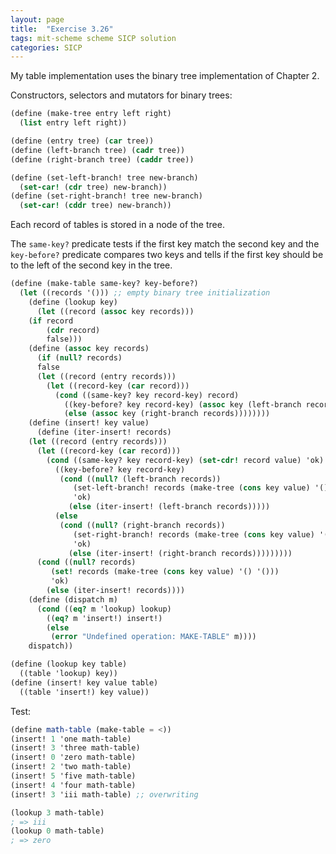 ```yaml
---
layout: page
title:  "Exercise 3.26"
tags: mit-scheme scheme SICP solution
categories: SICP
---
```

My table implementation uses the binary tree implementation of Chapter 2.

Constructors, selectors and mutators for binary trees:
```scheme
(define (make-tree entry left right)
  (list entry left right))

(define (entry tree) (car tree))
(define (left-branch tree) (cadr tree))
(define (right-branch tree) (caddr tree))

(define (set-left-branch! tree new-branch)
  (set-car! (cdr tree) new-branch))
(define (set-right-branch! tree new-branch)
  (set-car! (cddr tree) new-branch))
```
Each record of tables is stored in a node of the tree.

The `same-key?` predicate tests if the first key match the second key and the `key-before?` predicate compares two keys and tells if the first key should be to the left of the second key in the tree.
```scheme
(define (make-table same-key? key-before?)
  (let ((records '())) ;; empty binary tree initialization
    (define (lookup key)
      (let ((record (assoc key records)))
	(if record
	    (cdr record)
	    false)))
    (define (assoc key records)
      (if (null? records)
	  false
	  (let ((record (entry records)))
	    (let ((record-key (car record)))
	      (cond ((same-key? key record-key) record)
		    ((key-before? key record-key) (assoc key (left-branch records)))
		    (else (assoc key (right-branch records))))))))
    (define (insert! key value)
      (define (iter-insert! records)
	(let ((record (entry records)))
	  (let ((record-key (car record)))
	    (cond ((same-key? key record-key) (set-cdr! record value) 'ok)
		  ((key-before? key record-key)
		   (cond ((null? (left-branch records))
			  (set-left-branch! records (make-tree (cons key value) '() '()))
			  'ok)
			 (else (iter-insert! (left-branch records)))))
		  (else
		   (cond ((null? (right-branch records))
			  (set-right-branch! records (make-tree (cons key value) '() '()))
			  'ok)
			 (else (iter-insert! (right-branch records)))))))))
      (cond ((null? records)
	     (set! records (make-tree (cons key value) '() '()))
	     'ok)
	    (else (iter-insert! records))))
    (define (dispatch m)
      (cond ((eq? m 'lookup) lookup)
	    ((eq? m 'insert!) insert!)
	    (else
	     (error "Undefined operation: MAKE-TABLE" m))))
    dispatch))

(define (lookup key table)
  ((table 'lookup) key))
(define (insert! key value table)
  ((table 'insert!) key value))
```
Test:
```scheme
(define math-table (make-table = <))
(insert! 1 'one math-table)
(insert! 3 'three math-table)
(insert! 0 'zero math-table)
(insert! 2 'two math-table)
(insert! 5 'five math-table)
(insert! 4 'four math-table)
(insert! 3 'iii math-table) ;; overwriting

(lookup 3 math-table)
; => iii
(lookup 0 math-table)
; => zero
```
